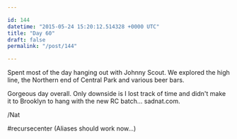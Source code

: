 ```yaml
---

id: 144
datetime: "2015-05-24 15:20:12.514328 +0000 UTC"
title: "Day 60"
draft: false
permalink: "/post/144"

---
```


Spent most of the day hanging out with Johnny Scout. We explored the high line, the Northern end of Central Park and various beer bars.

Gorgeous day overall. Only downside is I lost track of time and didn't make it to Brooklyn to hang with the new RC batch... sadnat.com.

/Nat

#recursecenter (Aliases should work now...)
